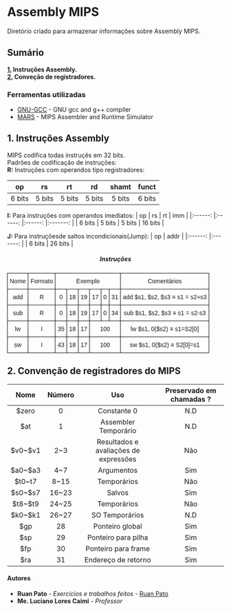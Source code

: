 # Assembly MIPS

Diretório criado para armazenar informações sobre Assembly MIPS.

## Sumário ##
**[1.](#1-instru%C3%A7%C3%B5es-assembly) Instruções Assembly.**  
**[2.](#2-conven%C3%A7%C3%A3o-de-registradores-do-mips) Conveção de registradores.**

### Ferramentas utilizadas ###

* [GNU-GCC](https://gcc.gnu.org/) - GNU gcc and g++ compiler
* [MARS](http://courses.missouristate.edu/KenVollmar/mars/) - MIPS Assembler and Runtime Simulator

## 1. Instruções Assembly ##
MIPS codifica todas instruçẽs em 32 bits.  
Padrões de codificação de instruções:  
**R:** Instruções com operandos tipo registradores:


|   op   	|   rs   	|   rt   	|   rd   	|  shamt 	|  funct 	|
|:------:	|:------:	|:------:	|:------:	|:------:	|:------:	|
| 6 bits 	| 5 bits 	| 5 bits 	| 5 bits 	| 5 bits 	| 6 bits 	|


**I:** Para instruções com operandos imediatos:
|   op   	|   rs   	|   rt   	|   imm   	|
|:------:	|:------:	|:------:	|:-------:	|
| 6 bits 	| 5 bits 	| 5 bits 	| 16 bits 	|


**J:** Para instruçõesde saltos incondicionais(Jump):
|   op   	|   addr  	|
|:------:	|:-------:	|
| 6 bits 	| 26 bits 	|


<style type="text/css">
.tg  {border-collapse:collapse;border-spacing:0;}
.tg td{font-family:Arial, sans-serif;font-size:14px;padding:10px 5px;border-style:solid;border-width:1px;overflow:hidden;word-break:normal;border-color:black;}
.tg th{font-family:Arial, sans-serif;font-size:14px;font-weight:normal;padding:10px 5px;border-style:solid;border-width:1px;overflow:hidden;word-break:normal;border-color:black;}
.tg .td{text-align:center;vertical-align:top}
h5 {text-align:center;}
</style>
<h5>Instruções</h5>
<table class="tg">
  <tr>
    <th class="td">Nome</th>
    <th class="td">Formato</th>
    <th class="td" colspan="6">Exemplo</th>
    <th class="td">Comentários</th>
  </tr>
  <tr>
    <td class="td">add<br></td>
    <td class="td">R</td>
    <td class="td">0</td>
    <td class="td">18</td>
    <td class="td">19</td>
    <td class="td">17</td>
    <td class="td">0</td>
    <td class="td">31<br></td>
    <td class="td">add $s1, $s2, $s3 ≡ s1 = s2+s3</td>
  </tr>
  <tr>
    <td class="td">sub</td>
    <td class="td">R</td>
    <td class="td">0</td>
    <td class="td">18</td>
    <td class="td">19</td>
    <td class="td">17</td>
    <td class="td">0</td>
    <td class="td">34</td>
    <td class="td">sub $s1, $s2, $s3 ≡ s1 = s2-s3</td>
  </tr>
  <tr>
    <td class="td">lw</td>
    <td class="td">I<br></td>
    <td class="td">35</td>
    <td class="td">18</td>
    <td class="td">17</td>
    <td class="td" colspan="3">100</td>
    <td class="td">lw $s1, 0($s2) ≡ s1=S2[0]</td> <!--Warning-->
  </tr>
  <tr>
    <td class="td">sw</td>
    <td class="td">I</td>
    <td class="td">43</td>
    <td class="td">18</td>
    <td class="td">17</td>
    <td class="td" colspan="3">100</td>
    <td class="td">sw $s1, 0($s2) ≡ S2[0]=s1</td><!--Warning-->
  </tr>
</table>


## 2. Convenção de registradores do MIPS ##
|   Nome  	| Número 	|                  Uso                  	| Preservado em chamadas ? 	|
|:-------:	|:------:	|:-------------------------------------:	|:------------------------:	|
|  \$zero  	|    0   	|              Constante 0              	|            N.D           	|
|   \$at   	|    1   	|          Assembler Temporário         	|            N.D           	|
| \$v0~\$v1 	|   2~3  	| Resultados e avaliações de expressões 	|            Não           	|
| \$a0~\$a3 	|   4~7  	|               Argumentos              	|            Sim           	|
|  \$t0~t7 	|  8~15  	|              Temporários              	|            Não           	|
| \$s0~\$s7 	|  16~23 	|                 Salvos                	|            Sim           	|
| \$t8~\$t9 	|  24~25 	|              Temporários              	|            Não           	|
| \$k0~\$k1 	|  26~27 	|             SO Temporários            	|            N.D           	|
|   \$gp   	|   28   	|            Ponteiro global            	|            Sim           	|
|   \$sp   	|   29   	|          Ponteiro para pilha          	|            Sim           	|
|   \$fp   	|   30   	|          Ponteiro para frame          	|            Sim           	|
|   \$ra   	|   31   	|          Endereço de retorno          	|            Sim           	|

#### Autores ####

* **Ruan Pato** - *Exercícios e trabalhos feitos* - [Ruan Pato](https://github.com/ruanpato)
* **Me. Luciano Lores Caimi** - *Professor*